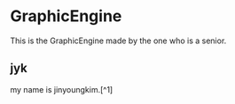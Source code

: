 # GraphicEngine
This is the GraphicEngine made by the one who is a senior. 
## jyk

my name is jinyoungkim.[^1]
